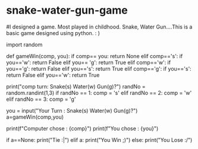 # snake-water-gun-game
#I designed a game. Most played in childhood. Snake, Water Gun....This is a basic game designed using python.  : )

import random

def gameWin(comp, you):
    if comp== you:
        return None
    elif comp=='s':
        if you=='w':
            return False
        elif you== 'g':
                return True
    elif comp=='w':
        if you=='g':
            return False
        elif you=='s':
            return True
    elif comp=='g':
        if you=='s':
            return False
        elif you=='w':
            return True

print("comp turn: Snake(s) Water(w) Gun(g)?")
randNo = random.randint(1,3)
if randNo == 1:
    comp = 's'
elif randNo == 2:
    comp = 'w'
elif randNo == 3:
    comp = 'g'

you = input("Your Turn : Snake(s) Water(w) Gun(g)?")
a=gameWin(comp,you)

print(f"Computer chose : {comp}")
print(f"You chose : {you}")

if a==None:
    print("Tie :|")
elif a:
    print("You Win ;)")
else:
    print("You Lose :/")






